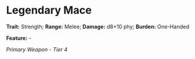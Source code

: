 # Legendary Mace

**Trait:** Strength; **Range:** Melee; **Damage:** d8+10 phy; **Burden:** One-Handed

**Feature:** -

*Primary Weapon - Tier 4*
